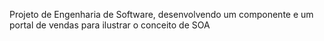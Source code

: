 Projeto de Engenharia de Software, desenvolvendo um componente e um portal de vendas para ilustrar o conceito de SOA